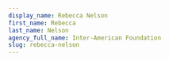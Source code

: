 ```yaml
---
display_name: Rebecca Nelson
first_name: Rebecca
last_name: Nelson
agency_full_name: Inter-American Foundation
slug: rebecca-nelson
---
```

